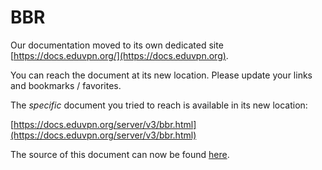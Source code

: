 # BBR
    
Our documentation moved to its own dedicated site 
[https://docs.eduvpn.org/](https://docs.eduvpn.org).

You can reach the document at its new location. Please update your links and 
bookmarks / favorites.

The _specific_ document you tried to reach is available in its new location:

[https://docs.eduvpn.org/server/v3/bbr.html](https://docs.eduvpn.org/server/v3/bbr.html)

The source of this document can now be found [here](https://codeberg.org/eduVPN/documentation/src/branch/v3/bbr.md).
